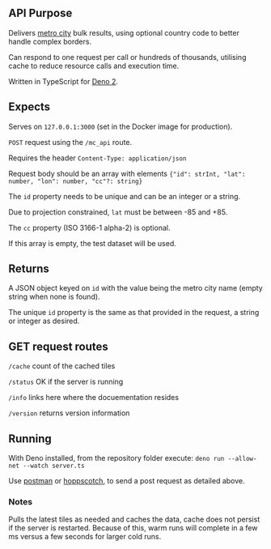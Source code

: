## API Purpose
Delivers [metro city](https://github.com/cafread/metrocity2024) bulk results, using optional country code to better handle complex borders.

Can respond to one request per call or hundreds of thousands, utilising cache to reduce resource calls and execution time.

Written in TypeScript for [Deno 2](https://deno.com/blog/v2.0).

## Expects
Serves on `127.0.0.1:3000` (set in the Docker image for production).

`POST` request using the `/mc_api` route.

Requires the header `Content-Type: application/json`

Request body should be an array with elements `{"id": strInt, "lat": number, "lon": number, "cc"?: string}`

The `id` property needs to be unique and can be an integer or a string.

Due to projection constrained, `lat` must be between -85 and +85.

The `cc` property (ISO 3166-1 alpha-2) is optional.

If this array is empty, the test dataset will be used.

## Returns
A JSON object keyed on `id` with the value being the metro city name (empty string when none is found).

The unique `id` property is the same as that provided in the request, a string or integer as desired.

## GET request routes
`/cache`    count of the cached tiles

`/status`   OK if the server is running

`/info`     links here where the docuementation resides

`/version`  returns version information


## Running
With Deno installed, from the repository folder execute:
`deno run --allow-net --watch server.ts`

Use [postman](https://www.postman.com/) or [hoppscotch](https://hoppscotch.io/), to send a post request as detailed above.

### Notes
Pulls the latest tiles as needed and caches the data, cache does not persist if the server is restarted. Because of this, warm runs will complete in a few ms versus a few seconds for larger cold runs.